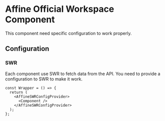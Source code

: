 # Affine Official Workspace Component

This component need specific configuration to work properly.

## Configuration

### SWR

Each component use SWR to fetch data from the API. You need to provide a configuration to SWR to make it work.

```tsx
const Wrapper = () => {
  return (
    <AffineSWRConfigProvider>
      <Component />
    </AffineSWRConfigProvider>
  );
};
```
